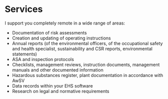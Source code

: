 # Services

I support you completely remote in a wide range of areas:

- Documentation of risk assessments
- Creation and updating of operating instructions
- Annual reports (of the environmental officers, of the occupational safety and health specialist, sustainability and CSR reports, environmental statements)
- ASA and inspection protocols
- Checklists, management reviews, instruction documents, management manuals and other documented information
- Hazardous substances register, plant documentation in accordance with AwSV
- Data records within your EHS software
- Research on legal and normative requirements
